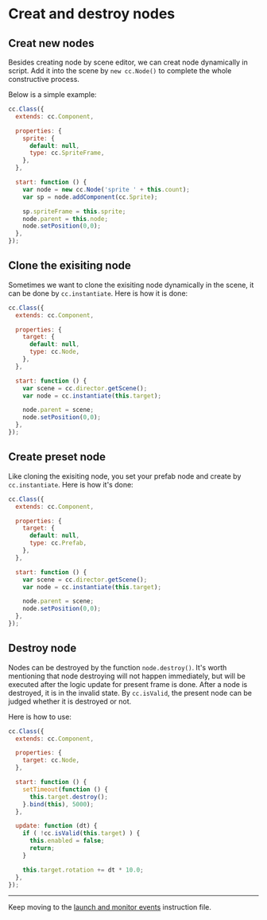# Creat and destroy nodes

## Creat new nodes

Besides creating node by scene editor, we can creat node dynamically in script. Add it into the scene by `new cc.Node()`
to complete the whole constructive process.

Below is a simple example:

```javascript
cc.Class({
  extends: cc.Component,

  properties: {
    sprite: {
      default: null,
      type: cc.SpriteFrame,
    },
  },

  start: function () {
    var node = new cc.Node('sprite ' + this.count);
    var sp = node.addComponent(cc.Sprite);

    sp.spriteFrame = this.sprite;
    node.parent = this.node;
    node.setPosition(0,0);
  },
});
```

## Clone the exisiting node

Sometimes we want to clone the exisiting node dynamically in the scene, it can be done by `cc.instantiate`. Here is how it is done:

```javascript
cc.Class({
  extends: cc.Component,

  properties: {
    target: {
      default: null,
      type: cc.Node,
    },
  },

  start: function () {
    var scene = cc.director.getScene();
    var node = cc.instantiate(this.target);

    node.parent = scene;
    node.setPosition(0,0);
  },
});
```

## Create preset node

Like cloning the exisiting node, you set your prefab node and create by `cc.instantiate`. Here is how it's done:

```javascript
cc.Class({
  extends: cc.Component,

  properties: {
    target: {
      default: null,
      type: cc.Prefab,
    },
  },

  start: function () {
    var scene = cc.director.getScene();
    var node = cc.instantiate(this.target);

    node.parent = scene;
    node.setPosition(0,0);
  },
});
```

## Destroy node

Nodes can be destroyed by the function `node.destroy()`. It's worth mentioning that node destroying will not happen immediately, but
will be executed after the logic update for present frame is done. After a node is destroyed, it is in the invalid state. By `cc.isValid`,
the present node can be judged whether it is destroyed or not.

Here is how to use:

```javascript
cc.Class({
  extends: cc.Component,

  properties: {
    target: cc.Node,
  },

  start: function () {
    setTimeout(function () {
      this.target.destroy();
    }.bind(this), 5000);
  },

  update: function (dt) {
    if ( !cc.isValid(this.target) ) {
      this.enabled = false;
      return;
    }

    this.target.rotation += dt * 10.0;
  },
});
```


---

Keep moving to the [launch and monitor events](events.md) instruction file.
